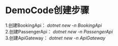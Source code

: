 # DemoCode创建步骤
1.创建BookingApi： *dotnet new -n BookingApi*   
2.创建PassengerApi： *dotnet new -n PassengerApi*   
3.创建ApiGateway： *dotnet new -n ApiGateway*   

 
